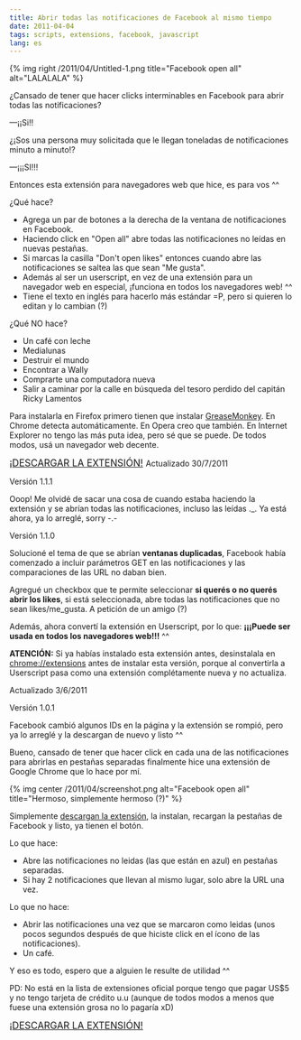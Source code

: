```yaml
---
title: Abrir todas las notificaciones de Facebook al mismo tiempo
date: 2011-04-04
tags: scripts, extensions, facebook, javascript
lang: es
---
```


{% img right /2011/04/Untitled-1.png title="Facebook open all" alt="LALALALA" %}

¿Cansado de tener que hacer clicks interminables en Facebook para abrir todas las notificaciones?

—¡¡Si!!

¿¡Sos una persona muy solicitada que le llegan toneladas de notificaciones minuto a minuto!?

—¡¡¡SI!!!

Entonces esta extensión para navegadores web que hice, es para vos ^^

¿Qué hace?

- Agrega un par de botones a la derecha de la ventana de notificaciones en Facebook.
- Haciendo click en "Open all" abre todas las notificaciones no leídas en nuevas pestañas.
- Si marcas la casilla "Don't open likes" entonces cuando abre las notificaciones se saltea las que sean "Me gusta".
- Además al ser un userscript, en vez de una extensión para un navegador web en especial, ¡funciona en todos los navegadores web! ^^
- Tiene el texto en inglés para hacerlo más estándar =P, pero si quieren lo editan y lo cambian (?)

¿Qué NO hace?

-  Un café con leche
- Medialunas
- Destruir el mundo
- Encontrar a Wally
- Comprarte una computadora nueva
- Salir a caminar por la calle en búsqueda del tesoro perdido del capitán Ricky Lamentos

 

Para instalarla en Firefox primero tienen que instalar <a href="https://addons.mozilla.org/es-ES/firefox/addon/greasemonkey/">GreaseMonkey</a>.
En Chrome detecta automáticamente.
En Opera creo que también.
En Internet Explorer no tengo las más puta idea, pero sé que se puede. De todos modos, usá un navegador web decente.

<big>
<a title="Descargarla, en serio, es este link" href="http://dl.dropbox.com/u/3682061/Internet/ZequezBlog/FBOpenAll.user.js">¡DESCARGAR LA EXTENSIÓN!</a>
</big>
Actualizado 30/7/2011

Versión 1.1.1

Ooop! Me olvidé de sacar una cosa de cuando estaba haciendo la extensión y se abrían todas las notificaciones, incluso las leídas ._. Ya está ahora, ya lo arreglé, sorry -.-

Versión 1.1.0

Solucioné el tema de que se abrían **ventanas duplicadas**, Facebook había comenzado a incluir parámetros GET en las notificaciones y las comparaciones de las URL no daban bien.

Agregué un checkbox que te permite seleccionar **si querés o no querés abrir los likes**, si está seleccionada, abre todas las notificaciones que no sean likes/me_gusta. A petición de un amigo (?)

Además, ahora convertí la extensión en Userscript, por lo que: **¡¡¡Puede ser usada en todos los navegadores web!!!** ^^

**ATENCIÓN:** Si ya habías instalado esta extensión antes, desinstalala en <a href="chrome://extensions">chrome://extensions</a> antes de instalar esta versión, porque al convertirla a Userscript pasa como una extensión complétamente nueva y no actualiza.

Actualizado 3/6/2011

Versión 1.0.1

Facebook cambió algunos IDs en la página y la extensión se rompió, pero ya lo arreglé y la descargan de nuevo y listo ^^

Bueno, cansado de tener que hacer click en cada una de las notificaciones para abrirlas en pestañas separadas finalmente hice una extensión de Google Chrome que lo hace por mí.

{% img center /2011/04/screenshot.png alt="Facebook open all" title="Hermoso, simplemente hermoso (?)" %}

Simplemente <a href="http://dl.dropbox.com/u/3682061/Internet/ZequezBlog/FBOpenAll.user.js">descargan la extensión</a>, la instalan, recargan la pestañas de Facebook y listo, ya tienen el botón.

Lo que hace:


- Abre las notificaciones no leidas (las que están en azul) en pestañas separadas.
- Si hay 2 notificaciones que llevan al mismo lugar, solo abre la URL una vez.

Lo que no hace:


- Abrir las notificaciones una vez que se marcaron como leidas (unos pocos segundos después de que hiciste click en el ícono de las notificaciones).
- Un café.

Y eso es todo, espero que a alguien le resulte de utilidad ^^

PD: No está en la lista de extensiones oficial porque tengo que pagar US$5 y no tengo tarjeta de crédito u.u (aunque de todos modos a menos que fuese una extensión grosa no lo pagaría xD)

<big><a title="Descargarla, en serio, es este link" href="http://dl.dropbox.com/u/3682061/Internet/ZequezBlog/FBOpenAll.user.js">¡DESCARGAR LA EXTENSIÓN!</a></big>

